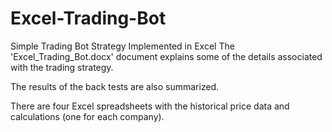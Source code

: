# Excel-Trading-Bot
Simple Trading Bot Strategy Implemented in Excel
The 'Excel_Trading_Bot.docx' document explains some of the details associated with the trading strategy. 

The results of the back tests are also summarized.

There are four Excel spreadsheets with the historical price data and calculations (one for each company).

